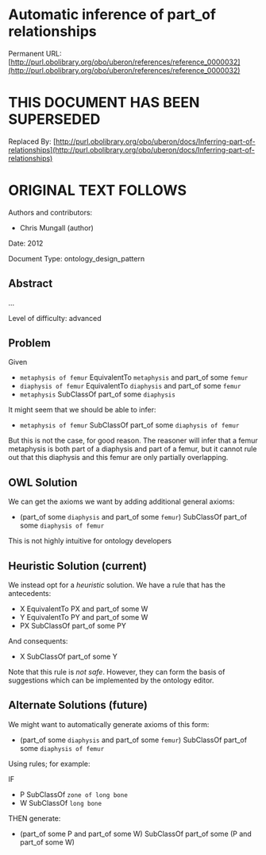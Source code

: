 # Automatic inference of part_of relationships


Permanent URL: [http://purl.obolibrary.org/obo/uberon/references/reference_0000032](http://purl.obolibrary.org/obo/uberon/references/reference_0000032)

# THIS DOCUMENT HAS BEEN SUPERSEDED


Replaced By: [http://purl.obolibrary.org/obo/uberon/docs/Inferring-part-of-relationships](http://purl.obolibrary.org/obo/uberon/docs/Inferring-part-of-relationships)

# ORIGINAL TEXT FOLLOWS


Authors and contributors:

 * Chris Mungall (author)

Date: 2012

Document Type: ontology_design_pattern

## Abstract
...


Level of difficulty: advanced

## Problem

Given

 * `metaphysis of femur` EquivalentTo `metaphysis` and part_of some `femur`
 * `diaphysis of femur` EquivalentTo `diaphysis` and part_of some `femur`
 * `metaphysis` SubClassOf part_of some `diaphysis`

It might seem that we should be able to infer:

 * `metaphysis of femur` SubClassOf part_of some `diaphysis of femur`

But this is not the case, for good reason. The reasoner will infer
that a femur metaphysis is both part of a diaphysis and part of a
femur, but it cannot rule out that this diaphysis and this femur are
only partially overlapping.

## OWL Solution

We can get the axioms we want by adding additional general axioms:

 * (part_of some `diaphysis` and part_of some `femur`) SubClassOf part_of some `diaphysis of femur`

This is not highly intuitive for ontology developers

## Heuristic Solution (current)

We instead opt for a *heuristic* solution. We have a rule that has the antecedents:

 * X EquivalentTo  PX and part_of some W
 * Y EquivalentTo  PY and part_of some W
 * PX SubClassOf part_of some PY

And consequents:

 * X SubClassOf part_of some Y

Note that this rule is *not safe*. However, they can form the basis of
suggestions which can be implemented by the ontology editor.

## Alternate Solutions (future)

We might want to automatically generate axioms of this form:

 * (part_of some `diaphysis` and part_of some `femur`) SubClassOf part_of some `diaphysis of femur`

Using rules; for example:

IF

 * P SubClassOf `zone of long bone`
 * W SubClassOf `long bone`

THEN generate:

 *  (part_of some P and part_of some W) SubClassOf part_of some (P and part_of some W)





